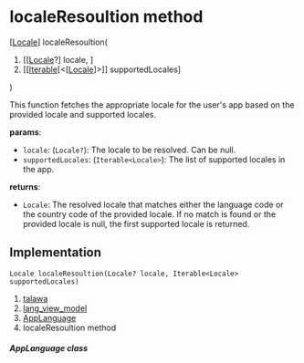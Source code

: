 
<div>

# localeResoultion method

</div>


[[Locale](https://api.flutter.dev/flutter/dart-ui/Locale-class.html)]
localeResoultion(

1.  [[[Locale](https://api.flutter.dev/flutter/dart-ui/Locale-class.md)?]
    locale, ]
2.  [[[Iterable](https://api.flutter.dev/flutter/dart-core/Iterable-class.html)[\<[[Locale](https://api.flutter.dev/flutter/dart-ui/Locale-class.html)]\>]]
    supportedLocales]

)



This function fetches the appropriate locale for the user\'s app based
on the provided locale and supported locales.

**params**:

-   `locale`: (`Locale?`): The locale to be resolved. Can be null.
-   `supportedLocales`: (`Iterable<Locale>`): The list of supported
    locales in the app.

**returns**:

-   `Locale`: The resolved locale that matches either the language code
    or the country code of the provided locale. If no match is found or
    the provided locale is null, the first supported locale is returned.



## Implementation

``` language-dart
Locale localeResoultion(Locale? locale, Iterable<Locale> supportedLocales) 
```







1.  [talawa](../../index.md)
2.  [lang_view_model](../../view_model_lang_view_model/)
3.  [AppLanguage](../../view_model_lang_view_model/AppLanguage-class.md)
4.  localeResoultion method

##### AppLanguage class







